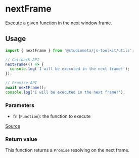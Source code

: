 # nextFrame

Execute a given function in the next window frame.

## Usage

```js
import { nextFrame } from '@studiometa/js-toolkit/utils';

// Callback API
nextFrame(() => {
  console.log('I will be executed in the next frame!');
});

// Promise API
await nextFrame();
console.log('I will be executed in the next frame!');
```

### Parameters

- `fn` (`Function`): the function to execute

[Source](https://github.com/studiometa/js-toolkit/blob/master/src/utils/nextFrame.js)

### Return value

This function returns a `Promise` resolving on the next frame.
